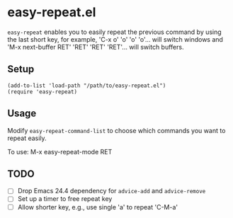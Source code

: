 # easy-repeat.el
`easy-repeat` enables you to easily repeat the previous command by using the
last short key, for example, 'C-x o' 'o' 'o' 'o'...  will switch windows
and 'M-x next-buffer RET' 'RET' 'RET' 'RET'... will switch buffers.

## Setup

    (add-to-list 'load-path "/path/to/easy-repeat.el")
    (require 'easy-repeat)

## Usage
Modify `easy-repeat-command-list` to choose which commands you want to repeat
easily.

To use: M-x easy-repeat-mode RET

## TODO
- [ ] Drop Emacs 24.4 dependency for `advice-add` and `advice-remove`
- [ ] Set up a timer to free repeat key
- [ ] Allow shorter key, e.g., use single 'a' to repeat 'C-M-a'
